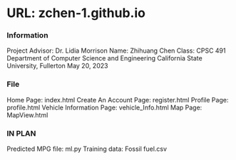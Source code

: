 # URL: zchen-1.github.io
### Information ###
Project Advisor: Dr. Lidia Morrison
Name: Zhihuang Chen
Class: CPSC 491
Department of Computer Science and Engineering
California State University, Fullerton
May 20, 2023

### File ###
Home Page: index.html
Create An Account Page: register.html
Profile Page: profile.html
Vehicle Information Page: vehicle_Info.html
Map Page: MapView.html

### IN PLAN ###
Predicted MPG file: ml.py
Training data: Fossil fuel.csv


